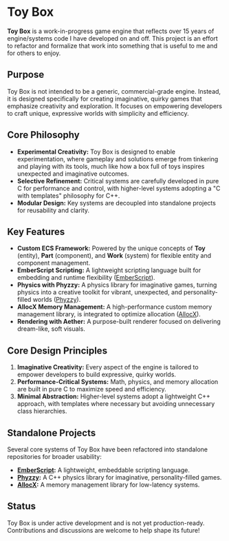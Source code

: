 # Toy Box  

**Toy Box** is a work-in-progress game engine that reflects over 15 years of engine/systems code I have developed on and off. This project is an effort to refactor and formalize that work into something that is useful to me and for others to enjoy.

## **Purpose**  
Toy Box is not intended to be a generic, commercial-grade engine. Instead, it is designed specifically for creating imaginative, quirky games that emphasize creativity and exploration. It focuses on empowering developers to craft unique, expressive worlds with simplicity and efficiency.

## **Core Philosophy**  
- **Experimental Creativity:** Toy Box is designed to enable experimentation, where gameplay and solutions emerge from tinkering and playing with its tools, much like how a box full of toys inspires unexpected and imaginative outcomes.
- **Selective Refinement:** Critical systems are carefully developed in pure C for performance and control, with higher-level systems adopting a "C with templates" philosophy for C++.  
- **Modular Design:** Key systems are decoupled into standalone projects for reusability and clarity.

## **Key Features**  
- **Custom ECS Framework:** Powered by the unique concepts of **Toy** (entity), **Part** (component), and **Work** (system) for flexible entity and component management.  
- **EmberScript Scripting:** A lightweight scripting language built for embedding and runtime flexibility ([EmberScript](https://github.com/simondevenish/EmberScript)).  
- **Physics with Phyzzy:** A physics library for imaginative games, turning physics into a creative toolkit for vibrant, unexpected, and personality-filled worlds ([Phyzzy](https://github.com/simondevenish/Phyzzy)).  
- **AllocX Memory Management:** A high-performance custom memory management library, is integrated to optimize allocation ([AllocX](https://github.com/simondevenish/AllocX)).  
- **Rendering with Aether:** A purpose-built renderer focused on delivering dream-like, soft visuals.  

## **Core Design Principles**  
1. **Imaginative Creativity:** Every aspect of the engine is tailored to empower developers to build expressive, quirky worlds.  
2. **Performance-Critical Systems:** Math, physics, and memory allocation are built in pure C to maximize speed and efficiency.  
3. **Minimal Abstraction:** Higher-level systems adopt a lightweight C++ approach, with templates where necessary but avoiding unnecessary class hierarchies.  

## **Standalone Projects**  
Several core systems of Toy Box have been refactored into standalone repositories for broader usability:  
- **[EmberScript](https://github.com/simondevenish/EmberScript):** A lightweight, embeddable scripting language.  
- **[Phyzzy](https://github.com/simondevenish/Phyzzy):** A C++ physics library for imaginative, personality-filled games.  
- **[AllocX](https://github.com/simondevenish/AllocX):** A memory management library for low-latency systems.  

## **Status**  
Toy Box is under active development and is not yet production-ready. Contributions and discussions are welcome to help shape its future!  
